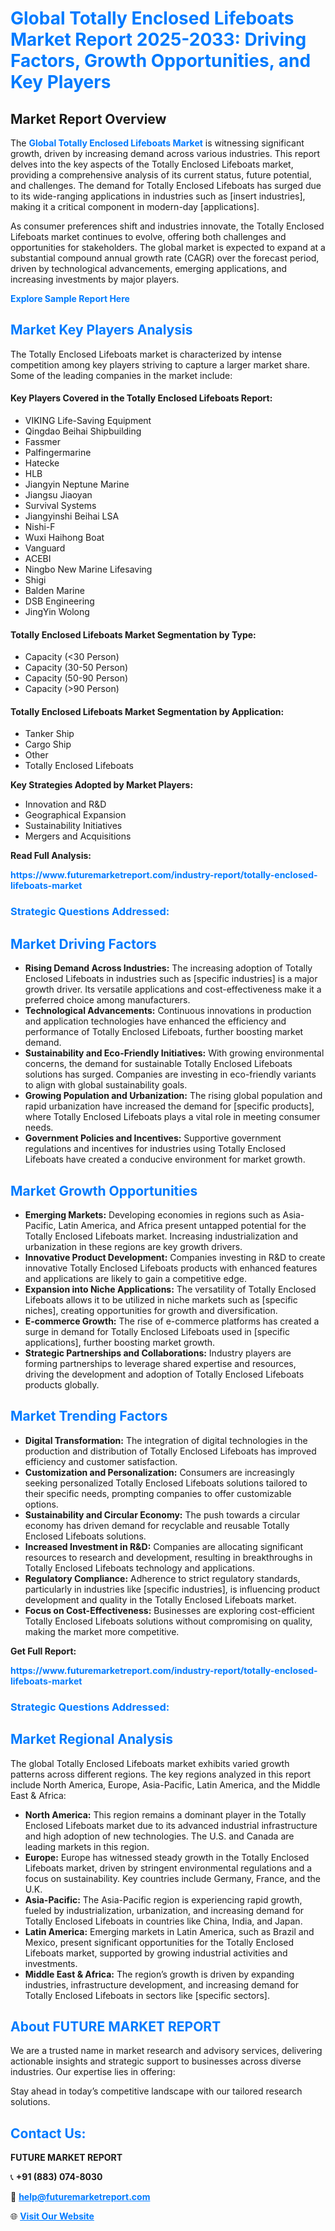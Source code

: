 <h1 style="color: #007BFF;">Global Totally Enclosed Lifeboats Market Report 2025-2033: Driving Factors, Growth Opportunities, and Key Players</h1>

<section id="overview">
<h2>Market Report Overview</h2>
<p>The <a href="https://www.futuremarketreport.com/industry-report/totally-enclosed-lifeboats-market" style="color: #007BFF; text-decoration: none;"><strong>Global Totally Enclosed Lifeboats Market</strong></a> is witnessing significant growth, driven by increasing demand across various industries. This report delves into the key aspects of the Totally Enclosed Lifeboats market, providing a comprehensive analysis of its current status, future potential, and challenges. The demand for Totally Enclosed Lifeboats has surged due to its wide-ranging applications in industries such as [insert industries], making it a critical component in modern-day [applications].</p>
<p>As consumer preferences shift and industries innovate, the Totally Enclosed Lifeboats market continues to evolve, offering both challenges and opportunities for stakeholders. The global market is expected to expand at a substantial compound annual growth rate (CAGR) over the forecast period, driven by technological advancements, emerging applications, and increasing investments by major players.</p>
</section>

<section id="overview">
<p><a href="https://www.futuremarketreport.com/request-sample/reportId=126071" style="color: #007BFF; text-decoration: none;"><strong>Explore Sample Report Here</strong></a></p>
</section>

<section id="key-players">
<h2 style="color: #007BFF;">Market Key Players Analysis</h2>
<p>The Totally Enclosed Lifeboats market is characterized by intense competition among key players striving to capture a larger market share. Some of the leading companies in the market include:</p>
<h4>Key Players Covered in the Totally Enclosed Lifeboats Report:</h4>
<ul><li>VIKING Life-Saving Equipment</li><li>Qingdao Beihai Shipbuilding</li><li>Fassmer</li><li>Palfingermarine</li><li>Hatecke</li><li>HLB</li><li>Jiangyin Neptune Marine</li><li>Jiangsu Jiaoyan</li><li>Survival Systems</li><li>Jiangyinshi Beihai LSA</li><li>Nishi-F</li><li>Wuxi Haihong Boat</li><li>Vanguard</li><li>ACEBI</li><li>Ningbo New Marine Lifesaving</li><li>Shigi</li><li>Balden Marine</li><li>DSB Engineering</li><li>JingYin Wolong</li></ul>
<h4>Totally Enclosed Lifeboats Market Segmentation by Type:</h4>
<ul><li>Capacity (&lt;30 Person)</li><li>Capacity (30-50 Person)</li><li>Capacity (50-90 Person)</li><li>Capacity (&gt;90 Person)</li></ul>

<h4>Totally Enclosed Lifeboats Market Segmentation by Application:</h4>
<ul><li>Tanker Ship</li><li>Cargo Ship</li><li>Other</li><li>Totally Enclosed Lifeboats</li></ul>
<p><strong>Key Strategies Adopted by Market Players:</strong></p>
<ul>
<li>Innovation and R&D</li>
<li>Geographical Expansion</li>
<li>Sustainability Initiatives</li>
<li>Mergers and Acquisitions</li>
</ul>
</section>

<section>
<p><strong>Read Full Analysis: </strong></p><a href="https://www.futuremarketreport.com/industry-report/totally-enclosed-lifeboats-market" style="color: #007BFF; text-decoration: none;"><strong>https://www.futuremarketreport.com/industry-report/totally-enclosed-lifeboats-market</strong></a>
<h3 style="color: #007BFF;">Strategic Questions Addressed:</h3>
</section>

<section id="driving-factors">
<h2 style="color: #007BFF;">Market Driving Factors</h2>
<ul>
<li><strong>Rising Demand Across Industries:</strong> The increasing adoption of Totally Enclosed Lifeboats in industries such as [specific industries] is a major growth driver. Its versatile applications and cost-effectiveness make it a preferred choice among manufacturers.</li>
<li><strong>Technological Advancements:</strong> Continuous innovations in production and application technologies have enhanced the efficiency and performance of Totally Enclosed Lifeboats, further boosting market demand.</li>
<li><strong>Sustainability and Eco-Friendly Initiatives:</strong> With growing environmental concerns, the demand for sustainable Totally Enclosed Lifeboats solutions has surged. Companies are investing in eco-friendly variants to align with global sustainability goals.</li>
<li><strong>Growing Population and Urbanization:</strong> The rising global population and rapid urbanization have increased the demand for [specific products], where Totally Enclosed Lifeboats plays a vital role in meeting consumer needs.</li>
<li><strong>Government Policies and Incentives:</strong> Supportive government regulations and incentives for industries using Totally Enclosed Lifeboats have created a conducive environment for market growth.</li>
</ul>
</section>

<section id="growth-opportunities">
<h2 style="color: #007BFF;">Market Growth Opportunities</h2>
<ul>
<li><strong>Emerging Markets:</strong> Developing economies in regions such as Asia-Pacific, Latin America, and Africa present untapped potential for the Totally Enclosed Lifeboats market. Increasing industrialization and urbanization in these regions are key growth drivers.</li>
<li><strong>Innovative Product Development:</strong> Companies investing in R&D to create innovative Totally Enclosed Lifeboats products with enhanced features and applications are likely to gain a competitive edge.</li>
<li><strong>Expansion into Niche Applications:</strong> The versatility of Totally Enclosed Lifeboats allows it to be utilized in niche markets such as [specific niches], creating opportunities for growth and diversification.</li>
<li><strong>E-commerce Growth:</strong> The rise of e-commerce platforms has created a surge in demand for Totally Enclosed Lifeboats used in [specific applications], further boosting market growth.</li>
<li><strong>Strategic Partnerships and Collaborations:</strong> Industry players are forming partnerships to leverage shared expertise and resources, driving the development and adoption of Totally Enclosed Lifeboats products globally.</li>
</ul>
</section>

<section id="trending-factors">
<h2 style="color: #007BFF;">Market Trending Factors</h2>
<ul>
<li><strong>Digital Transformation:</strong> The integration of digital technologies in the production and distribution of Totally Enclosed Lifeboats has improved efficiency and customer satisfaction.</li>
<li><strong>Customization and Personalization:</strong> Consumers are increasingly seeking personalized Totally Enclosed Lifeboats solutions tailored to their specific needs, prompting companies to offer customizable options.</li>
<li><strong>Sustainability and Circular Economy:</strong> The push towards a circular economy has driven demand for recyclable and reusable Totally Enclosed Lifeboats solutions.</li>
<li><strong>Increased Investment in R&D:</strong> Companies are allocating significant resources to research and development, resulting in breakthroughs in Totally Enclosed Lifeboats technology and applications.</li>
<li><strong>Regulatory Compliance:</strong> Adherence to strict regulatory standards, particularly in industries like [specific industries], is influencing product development and quality in the Totally Enclosed Lifeboats market.</li>
<li><strong>Focus on Cost-Effectiveness:</strong> Businesses are exploring cost-efficient Totally Enclosed Lifeboats solutions without compromising on quality, making the market more competitive.</li>
</ul>
</section>

<section>
<p><strong>Get Full Report: </strong></p><a href="https://www.futuremarketreport.com/industry-report/totally-enclosed-lifeboats-market" style="color: #007BFF; text-decoration: none;"><strong>https://www.futuremarketreport.com/industry-report/totally-enclosed-lifeboats-market</strong></a>
<h3 style="color: #007BFF;">Strategic Questions Addressed:</h3>
</section>


<section id="regional-analysis">
<h2 style="color: #007BFF;">Market Regional Analysis</h2>
<p>The global Totally Enclosed Lifeboats market exhibits varied growth patterns across different regions. The key regions analyzed in this report include North America, Europe, Asia-Pacific, Latin America, and the Middle East & Africa:</p>
<ul>
<li><strong>North America:</strong> This region remains a dominant player in the Totally Enclosed Lifeboats market due to its advanced industrial infrastructure and high adoption of new technologies. The U.S. and Canada are leading markets in this region.</li>
<li><strong>Europe:</strong> Europe has witnessed steady growth in the Totally Enclosed Lifeboats market, driven by stringent environmental regulations and a focus on sustainability. Key countries include Germany, France, and the U.K.</li>
<li><strong>Asia-Pacific:</strong> The Asia-Pacific region is experiencing rapid growth, fueled by industrialization, urbanization, and increasing demand for Totally Enclosed Lifeboats in countries like China, India, and Japan.</li>
<li><strong>Latin America:</strong> Emerging markets in Latin America, such as Brazil and Mexico, present significant opportunities for the Totally Enclosed Lifeboats market, supported by growing industrial activities and investments.</li>
<li><strong>Middle East & Africa:</strong> The region’s growth is driven by expanding industries, infrastructure development, and increasing demand for Totally Enclosed Lifeboats in sectors like [specific sectors].</li>
</ul>
</section>

<footer>
<h2 style="color: #007BFF;">About FUTURE MARKET REPORT</h2>
<p>We are a trusted name in market research and advisory services, delivering actionable insights and strategic support to businesses across diverse industries. Our expertise lies in offering:</p>

<p>Stay ahead in today’s competitive landscape with our tailored research solutions.</p>

<h2 style="color: #007BFF;">Contact Us:</h2>
<p><strong>FUTURE MARKET REPORT</strong></p>
<p>📞 <strong>+91 (883) 074-8030</strong></p>
<p>📧 <strong><a href="mailto:help@futuremarketreport.com" style="color: #007BFF;">help@futuremarketreport.com</a></strong></p>
<p>🌐 <strong><a href="https://www.futuremarketreport.com/" style="color: #007BFF;">Visit Our Website</a></strong></p>
</footer>